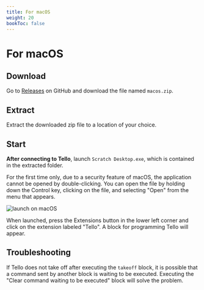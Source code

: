 ```yaml
---
title: For macOS
weight: 20
bookToc: false
---
```


# For macOS

## Download
Go to [Releases](https://github.com/kebhr/scratch3-tello/releases) on GitHub and download the file named `macos.zip`.  

## Extract
Extract the downloaded zip file to a location of your choice.

## Start
**After connecting to Tello**, launch `Scratch Desktop.exe`, which is contained in the extracted folder.

For the first time only, due to a security feature of macOS, the application cannot be opened by double-clicking.
You can open the file by holding down the Control key, clicking on the file, and selecting "Open" from the menu that appears.

![launch on macOS](/images/macos_launch.png)

When launched, press the Extensions button in the lower left corner and click on the extension labeled "Tello". A block for programming Tello will appear.

## Troubleshooting

If Tello does not take off after executing the `takeoff` block, it is possible that a command sent by another block is waiting to be executed. Executing the "Clear command waiting to be executed" block will solve the problem.